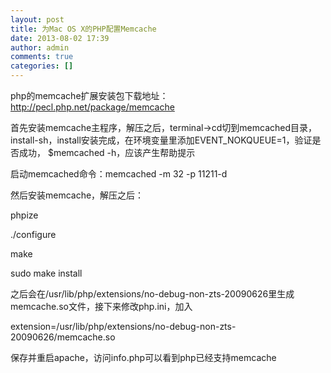 ```yaml
---
layout: post
title: 为Mac OS X的PHP配置Memcache
date: 2013-08-02 17:39
author: admin
comments: true
categories: []
---
```

php的memcache扩展安装包下载地址：http://pecl.php.net/package/memcache

首先安装memcache主程序，解压之后，terminal->cd切到memcached目录，install-sh，install安装完成，在环境变量里添加EVENT_NOKQUEUE=1，验证是否成功， $memcached -h，应该产生帮助提示

启动memcached命令：memcached -m 32 -p 11211-d

然后安装memcache，解压之后：

phpize

./configure

make

sudo make install

之后会在/usr/lib/php/extensions/no-debug-non-zts-20090626里生成memcache.so文件，接下来修改php.ini，加入

extension=/usr/lib/php/extensions/no-debug-non-zts-20090626/memcache.so

保存并重启apache，访问info.php可以看到php已经支持memcache
